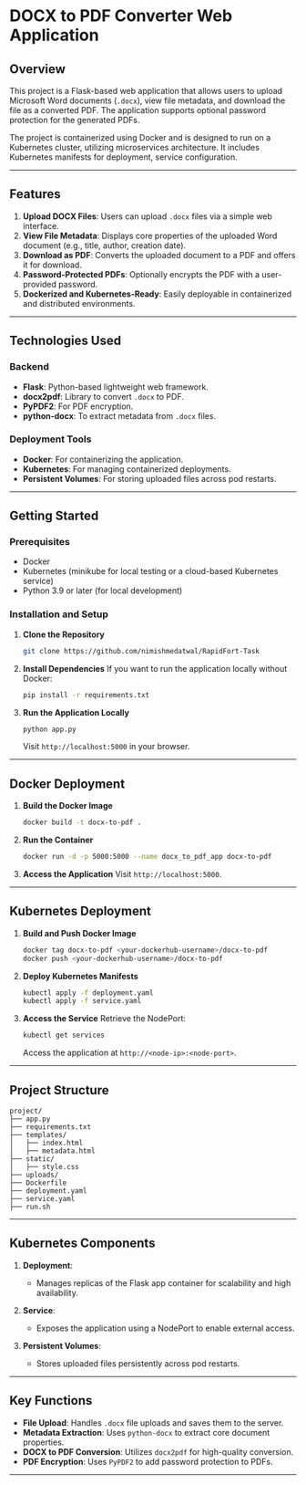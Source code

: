 # DOCX to PDF Converter Web Application

## Overview

This project is a Flask-based web application that allows users to upload Microsoft Word documents (`.docx`), view file metadata, and download the file as a converted PDF. The application supports optional password protection for the generated PDFs. 

The project is containerized using Docker and is designed to run on a Kubernetes cluster, utilizing microservices architecture. It includes Kubernetes manifests for deployment, service configuration.

---

## Features

1. **Upload DOCX Files**: Users can upload `.docx` files via a simple web interface.
2. **View File Metadata**: Displays core properties of the uploaded Word document (e.g., title, author, creation date).
3. **Download as PDF**: Converts the uploaded document to a PDF and offers it for download.
4. **Password-Protected PDFs**: Optionally encrypts the PDF with a user-provided password.
5. **Dockerized and Kubernetes-Ready**: Easily deployable in containerized and distributed environments.

---

## Technologies Used

### Backend
- **Flask**: Python-based lightweight web framework.
- **docx2pdf**: Library to convert `.docx` to PDF.
- **PyPDF2**: For PDF encryption.
- **python-docx**: To extract metadata from `.docx` files.

### Deployment Tools
- **Docker**: For containerizing the application.
- **Kubernetes**: For managing containerized deployments.
- **Persistent Volumes**: For storing uploaded files across pod restarts.

---

## Getting Started

### Prerequisites
- Docker
- Kubernetes (minikube for local testing or a cloud-based Kubernetes service)
- Python 3.9 or later (for local development)

### Installation and Setup

1. **Clone the Repository**
   ```bash
   git clone https://github.com/nimishmedatwal/RapidFort-Task
   ```

2. **Install Dependencies**
   If you want to run the application locally without Docker:
   ```bash
   pip install -r requirements.txt
   ```

3. **Run the Application Locally**
   ```bash
   python app.py
   ```
   Visit `http://localhost:5000` in your browser.

---

## Docker Deployment

1. **Build the Docker Image**
   ```bash
   docker build -t docx-to-pdf .
   ```

2. **Run the Container**
   ```bash
   docker run -d -p 5000:5000 --name docx_to_pdf_app docx-to-pdf
   ```

3. **Access the Application**
   Visit `http://localhost:5000`.

---

## Kubernetes Deployment

1. **Build and Push Docker Image**
   ```bash
   docker tag docx-to-pdf <your-dockerhub-username>/docx-to-pdf
   docker push <your-dockerhub-username>/docx-to-pdf
   ```

2. **Deploy Kubernetes Manifests**
   ```bash
   kubectl apply -f deployment.yaml
   kubectl apply -f service.yaml
   ```

3. **Access the Service**
   Retrieve the NodePort:
   ```bash
   kubectl get services
   ```
   Access the application at `http://<node-ip>:<node-port>`.

---

## Project Structure

```plaintext
project/
├── app.py                    
├── requirements.txt          
├── templates/                
│   ├── index.html            
│   ├── metadata.html         
├── static/                   
│   ├── style.css             
├── uploads/                  
├── Dockerfile                
├── deployment.yaml           
├── service.yaml              
├── run.sh                    
```

---


## Kubernetes Components

1. **Deployment**:
   - Manages replicas of the Flask app container for scalability and high availability.

2. **Service**:
   - Exposes the application using a NodePort to enable external access.

3. **Persistent Volumes**:
   - Stores uploaded files persistently across pod restarts.

---

## Key Functions

- **File Upload**: Handles `.docx` file uploads and saves them to the server.
- **Metadata Extraction**: Uses `python-docx` to extract core document properties.
- **DOCX to PDF Conversion**: Utilizes `docx2pdf` for high-quality conversion.
- **PDF Encryption**: Uses `PyPDF2` to add password protection to PDFs.

--- 
